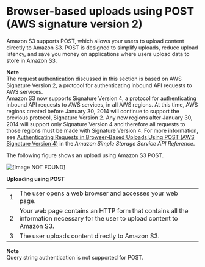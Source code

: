# Browser\-based uploads using POST \(AWS signature version 2\)<a name="UsingHTTPPOST"></a>

Amazon S3 supports POST, which allows your users to upload content directly to Amazon S3\. POST is designed to simplify uploads, reduce upload latency, and save you money on applications where users upload data to store in Amazon S3\.

**Note**  
The request authentication discussed in this section is based on AWS Signature Version 2, a protocol for authenticating inbound API requests to AWS services\.   
Amazon S3 now supports Signature Version 4, a protocol for authenticating inbound API requests to AWS services, in all AWS regions\. At this time, AWS regions created before January 30, 2014 will continue to support the previous protocol, Signature Version 2\. Any new regions after January 30, 2014 will support only Signature Version 4 and therefore all requests to those regions must be made with Signature Version 4\. For more information, see [Authenticating Requests in Browser\-Based Uploads Using POST \(AWS Signature Version 4\)](https://docs.aws.amazon.com/AmazonS3/latest/API/sigv4-authentication-HTTPPOST.html) in the *Amazon Simple Storage Service API Reference*\. 

The following figure shows an upload using Amazon S3 POST\.

![\[Image NOT FOUND\]](http://docs.aws.amazon.com/AmazonS3/latest/userguide/images/s3_post.png)


**Uploading using POST**  

|  |  | 
| --- |--- |
| 1 | The user opens a web browser and accesses your web page\. | 
| 2 | Your web page contains an HTTP form that contains all the information necessary for the user to upload content to Amazon S3\. | 
| 3 | The user uploads content directly to Amazon S3\. | 

**Note**  
Query string authentication is not supported for POST\.